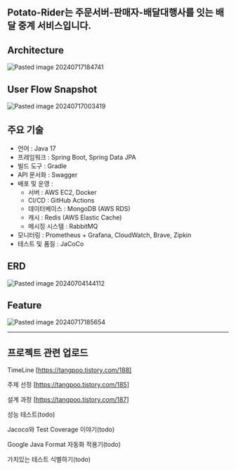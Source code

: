 ## Potato-Rider는 주문서버-판매자-배달대행사를 잇는 배달 중계 서비스입니다.

## Architecture
![Pasted image 20240717184741](https://github.com/user-attachments/assets/b2ed5ddd-bfad-41ef-8de9-f1605d125243)

## User Flow Snapshot
![Pasted image 20240717003419](https://github.com/user-attachments/assets/ec1cfc6a-d5e1-411f-9f11-978ff286974d)

## 주요 기술
- 언어 : Java 17
- 프레임워크 : Spring Boot, Spring Data JPA
- 빌드 도구 : Gradle
- API 문서화 : Swagger
- 배포 및 운영 :
  - 서버 : AWS EC2, Docker
  - CI/CD : GitHub Actions
  - 데이터베이스 : MongoDB (AWS RDS)
  - 캐시 : Redis (AWS Elastic Cache)
  - 메시징 시스템 : RabbitMQ
- 모니터링 : Prometheus + Grafana, CloudWatch, Brave, Zipkin
- 테스트 및 품질 : JaCoCo

## ERD
![Pasted image 20240704144112](https://github.com/user-attachments/assets/85fda018-09fe-4261-96e0-af29e1cc262a)

## Feature
![Pasted image 20240717185654](https://github.com/user-attachments/assets/12c29ebf-6f4c-4728-b76e-d8f437492e2c)

---
## 프로젝트 관련 업로드

TimeLine
[https://tangpoo.tistory.com/188]

주제 선정
[https://tangpoo.tistory.com/185]

설계 과정
[https://tangpoo.tistory.com/187]

성능 테스트(todo)

Jacoco와 Test Coverage 이야기(todo)

Google Java Format 자동화 적용기(todo)

가치있는 테스트 식별하기(todo)






